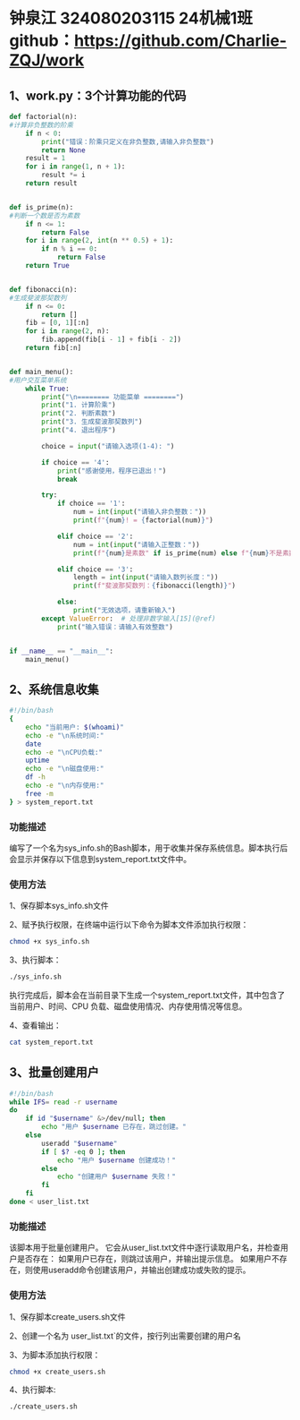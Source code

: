 # 钟泉江 324080203115 24机械1班 github：https://github.com/Charlie-ZQJ/work
## 1、work.py：3个计算功能的代码
```python
def factorial(n):
#计算非负整数的阶乘
    if n < 0:
        print("错误：阶乘只定义在非负整数,请输入非负整数")
        return None
    result = 1
    for i in range(1, n + 1):
        result *= i
    return result


def is_prime(n):
#判断一个数是否为素数
    if n <= 1:
        return False
    for i in range(2, int(n ** 0.5) + 1):
        if n % i == 0:
            return False
    return True


def fibonacci(n):
#生成斐波那契数列
    if n <= 0:
        return []
    fib = [0, 1][:n]
    for i in range(2, n):
        fib.append(fib[i - 1] + fib[i - 2])
    return fib[:n]


def main_menu():
#用户交互菜单系统
    while True:
        print("\n======== 功能菜单 ========")
        print("1. 计算阶乘")
        print("2. 判断素数")
        print("3. 生成斐波那契数列")
        print("4. 退出程序")

        choice = input("请输入选项(1-4): ")

        if choice == '4':
            print("感谢使用，程序已退出！")
            break

        try:
            if choice == '1':
                num = int(input("请输入非负整数："))
                print(f"{num}! = {factorial(num)}")

            elif choice == '2':
                num = int(input("请输入正整数："))
                print(f"{num}是素数" if is_prime(num) else f"{num}不是素数")

            elif choice == '3':
                length = int(input("请输入数列长度："))
                print(f"斐波那契数列：{fibonacci(length)}")

            else:
                print("无效选项，请重新输入")
        except ValueError:  # 处理非数字输入[15](@ref)
            print("输入错误：请输入有效整数")


if __name__ == "__main__":
    main_menu()
```


## 2、系统信息收集
```bash
#!/bin/bash
{
    echo "当前用户: $(whoami)"
    echo -e "\n系统时间:" 
    date
    echo -e "\nCPU负载:" 
    uptime
    echo -e "\n磁盘使用:" 
    df -h
    echo -e "\n内存使用:" 
    free -m
} > system_report.txt
```

### 功能描述
编写了一个名为sys_info.sh的Bash脚本，用于收集并保存系统信息。脚本执行后会显示并保存以下信息到system_report.txt文件中。
### 使用方法
1、保存脚本sys_info.sh文件

2、赋予执行权限，在终端中运行以下命令为脚本文件添加执行权限：
```bash
chmod +x sys_info.sh
```

3、执行脚本：
```bash
./sys_info.sh
```
执行完成后，脚本会在当前目录下生成一个system_report.txt文件，其中包含了当前用户、时间、CPU 负载、磁盘使用情况、内存使用情况等信息。

4、查看输出：
```bash
cat system_report.txt
```


## 3、批量创建用户
```bash
#!/bin/bash
while IFS= read -r username
do
    if id "$username" &>/dev/null; then
        echo "用户 $username 已存在，跳过创建。"
    else
        useradd "$username"
        if [ $? -eq 0 ]; then
            echo "用户 $username 创建成功！"
        else
            echo "创建用户 $username 失败！"
        fi
    fi
done < user_list.txt
```

### 功能描述
该脚本用于批量创建用户。
它会从user_list.txt文件中逐行读取用户名，并检查用户是否存在：
如果用户已存在，则跳过该用户，并输出提示信息。
如果用户不存在，则使用useradd命令创建该用户，并输出创建成功或失败的提示。
### 使用方法
1、保存脚本create_users.sh文件

2、创建一个名为 user_list.txt`的文件，按行列出需要创建的用户名

3、为脚本添加执行权限：
```bash
chmod +x create_users.sh
```

4、执行脚本:
```bash
./create_users.sh
```


